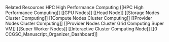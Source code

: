 



Related Resources HPC  High Performance Computing
[[HPC  High Performance Computing]]
[[GPU Nodes]]
[[Head Node]]
[[Storage Nodes Cluster Computing]]
[[Compute Nodes Cluster Computing]]
[[Provider Nodes Cluster Computing]]
[[Provider Nodes Cluster Grid Computing Super VM]]
[[Super Worker Nodes]]
[[Interactive Cluster Computing Node]]
[[0 CCGSC_Manuscript_Organizer_Dashboard]]



